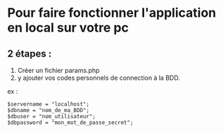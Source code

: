 # Pour faire fonctionner l'application en local sur votre pc

## 2 étapes :

1) Créer un fichier params.php
2) y ajouter vos codes personnels de connection à la BDD.


ex :

``
  $servername = "localhost";
  ``  
  ``
  $dbname = "nom_de_ma_BDD";
  ``  
  ``
  $dbuser = "nom_utilisateur";
  ``  
  ``
  $dbpassword = "mon_mot_de_passe_secret";
``
